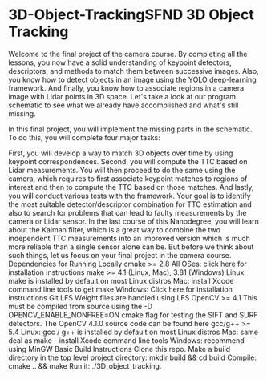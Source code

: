 # 3D-Object-TrackingSFND 3D Object Tracking
Welcome to the final project of the camera course. By completing all the lessons, you now have a solid understanding of keypoint detectors, descriptors, and methods to match them between successive images. Also, you know how to detect objects in an image using the YOLO deep-learning framework. And finally, you know how to associate regions in a camera image with Lidar points in 3D space. Let's take a look at our program schematic to see what we already have accomplished and what's still missing.



In this final project, you will implement the missing parts in the schematic. To do this, you will complete four major tasks:

First, you will develop a way to match 3D objects over time by using keypoint correspondences.
Second, you will compute the TTC based on Lidar measurements.
You will then proceed to do the same using the camera, which requires to first associate keypoint matches to regions of interest and then to compute the TTC based on those matches.
And lastly, you will conduct various tests with the framework. Your goal is to identify the most suitable detector/descriptor combination for TTC estimation and also to search for problems that can lead to faulty measurements by the camera or Lidar sensor. In the last course of this Nanodegree, you will learn about the Kalman filter, which is a great way to combine the two independent TTC measurements into an improved version which is much more reliable than a single sensor alone can be. But before we think about such things, let us focus on your final project in the camera course.
Dependencies for Running Locally
cmake >= 2.8
All OSes: click here for installation instructions
make >= 4.1 (Linux, Mac), 3.81 (Windows)
Linux: make is installed by default on most Linux distros
Mac: install Xcode command line tools to get make
Windows: Click here for installation instructions
Git LFS
Weight files are handled using LFS
OpenCV >= 4.1
This must be compiled from source using the -D OPENCV_ENABLE_NONFREE=ON cmake flag for testing the SIFT and SURF detectors.
The OpenCV 4.1.0 source code can be found here
gcc/g++ >= 5.4
Linux: gcc / g++ is installed by default on most Linux distros
Mac: same deal as make - install Xcode command line tools
Windows: recommend using MinGW
Basic Build Instructions
Clone this repo.
Make a build directory in the top level project directory: mkdir build && cd build
Compile: cmake .. && make
Run it: ./3D_object_tracking.
